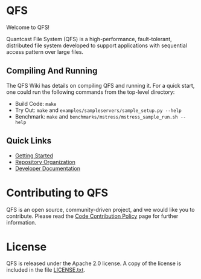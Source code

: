 QFS
===

Welcome to QFS!

Quantcast File System (QFS) is a high-performance, fault-tolerant, distributed file system developed to support applications with sequential access pattern over large files.


Compiling And Running
---------------------

The QFS Wiki has details on compiling QFS and running it. For a quick start, one could run the following commands from the top-level directory:

* Build Code:
  `make`
* Try Out:
  `make` and `examples/sampleservers/sample_setup.py --help`
* Benchmark:
  `make` and `benchmarks/mstress/mstress_sample_run.sh --help`

Quick Links
-----------

* [Getting Started](http://github.com/quantcast/qfs/wiki)
* [Repository Organization](https://github.com/quantcast/qfs/wiki/Repository-Organization)
* [Developer Documentation](https://github.com/quantcast/qfs/wiki/Developer-Documentation)

Contributing to QFS
===================

QFS is an open source, community-driven project, and we would like you to contribute. Please read the [Code Contribution Policy]() page for further information.

License
=======

QFS is released under the Apache 2.0 license. A copy of the license is included in the file [LICENSE.txt](https://github.com/quantcast/qfs/blob/master/LICENSE.txt).

